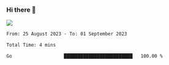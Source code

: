 ### Hi there 👋️

![](https://komarev.com/ghpvc/?username=Loner1024)

<!--START_SECTION:waka-->

```txt
From: 25 August 2023 - To: 01 September 2023

Total Time: 4 mins

Go                   █████████████████████████   100.00 %
```

<!--END_SECTION:waka-->



